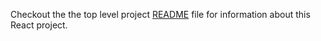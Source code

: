 Checkout the the top level project [README](../README.md) file for information about this React project. 